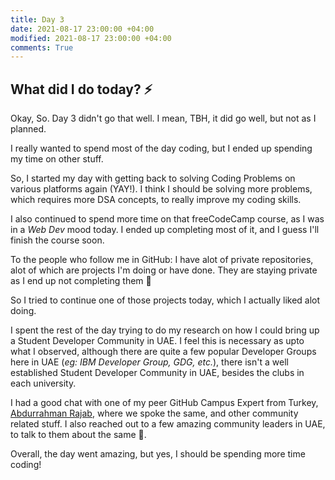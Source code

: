 ```yaml
---
title: Day 3
date: 2021-08-17 23:00:00 +04:00
modified: 2021-08-17 23:00:00 +04:00
comments: True
---
```


## What did I do today? ⚡️

Okay, So. Day 3 didn't go that well. I mean, TBH, it did go well, but not as I planned. 

I really wanted to spend most of the day coding, but I ended up spending my time on other stuff.

So, I started my day with getting back to solving Coding Problems on various platforms again (YAY!). I think I should be solving more problems, which requires more DSA concepts, to really improve my coding skills. 

I also continued to spend more time on that freeCodeCamp course, as I was in a *Web Dev* mood today. I ended up completing most of it, and I guess I'll finish the course soon. 

To the people who follow me in GitHub: I have alot of private repositories, alot of which are projects I'm doing or have done. They are staying private as I end up not completing them 😬

So I tried to continue one of those projects today, which I actually liked alot doing. 

I spent the rest of the day trying to do my research on how I could bring up a Student Developer Community in UAE. I feel this is necessary as upto what I observed, although there are quite a few popular Developer Groups here in UAE (*eg: IBM Developer Group, GDG, etc.*), there isn't a well established Student Developer Community in UAE, besides the clubs in each university. 

I had a good chat with one of my peer GitHub Campus Expert from Turkey, [Abdurrahman Rajab](https://github.com/a0m0rajab), where we spoke the same, and other community related stuff. I also reached out to a few amazing community leaders in UAE, to talk to them about the same 🚀.

Overall, the day went amazing, but yes, I should be spending more time coding!